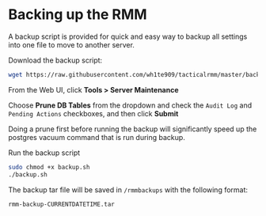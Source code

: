 # Backing up the RMM

A backup script is provided for quick and easy way to backup all settings into one file to move to another server.

Download the backup script:
```bash
wget https://raw.githubusercontent.com/wh1te909/tacticalrmm/master/backup.sh
```

From the Web UI, click **Tools > Server Maintenance**

Choose **Prune DB Tables** from the dropdown and check the `Audit Log` and `Pending Actions` checkboxes, and then click **Submit**

Doing a prune first before running the backup will significantly speed up the postgres vacuum command that is run during backup.

Run the backup script

```bash
sudo chmod +x backup.sh
./backup.sh
```

The backup tar file will be saved in `/rmmbackups` with the following format:

`rmm-backup-CURRENTDATETIME.tar`

